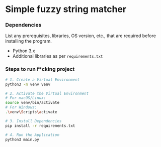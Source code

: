 # Simple fuzzy string matcher

### Dependencies

List any prerequisites, libraries, OS version, etc.,
that are required before installing the program.
- Python 3.x
- Additional libraries as per `requirements.txt`

### Steps to run f*cking project

```bash
# 1. Create a Virtual Environment
python3 -m venv venv

# 2. Activate the Virtual Environment
# For macOS/Linux:
source venv/bin/activate
# For Windows:
.\venv\Scripts\activate

# 3. Install Dependencies
pip install -r requirements.txt

# 4. Run the Application
python3 main.py

